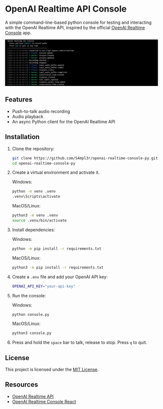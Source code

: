 # OpenAI Realtime API Console
A simple command-line-based python console for testing and interacting with the OpenAI Realtime API, inspired by the official [OpenAI Realtime Console](https://github.com/openai/openai-realtime-console) app.

![OpenAI Realtime Console](./readme/screenshot.jpg)

## Features
- Push-to-talk audio recording
- Audio playback
- An async Python client for the OpenAI Realtime API


## Installation
1. Clone the repository:
   ```bash
   git clone https://github.com/S4mpl3r/openai-realtime-console-py.git
   cd openai-realtime-console-py
   ```

2. Create a virtual environment and activate it. 
   
   Windows:
   ```bash
   python -m venv .venv
   .venv\Scripts\activate
   ```
   MacOS/Linux:
   ```bash
   python3 -m venv .venv
   source .venv/bin/activate
   ```


3. Install dependencies:

   Windows:
   ```bash
   python -m pip install -r requirements.txt
   ```
   MacOS/Linux:
   ```bash
   python3 -m pip install -r requirements.txt
   ```


4. Create a `.env` file and add your OpenAI API key:
   ```bash
   OPENAI_API_KEY="your-api-key"
   ```

5. Run the console:

   Windows:
   ```bash
   python console.py
   ```
   MacOS/Linux:
   ```bash
   python3 console.py
   ```

6. Press and hold the `space` bar to talk, release to stop. Press `q` to quit.

## License
This project is licensed under the [MIT License](LICENSE).

## Resources
- [OpenAI Realtime API](https://platform.openai.com/docs/guides/realtime)
- [OpenAI Realtime Console React](https://github.com/openai/openai-realtime-console)
